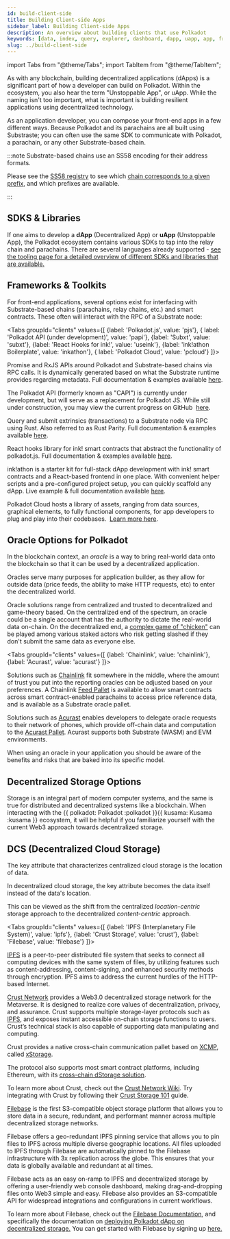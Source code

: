 ```yaml
---
id: build-client-side
title: Building Client-side Apps
sidebar_label: Building Client-side Apps
description: An overview about building clients that use Polkadot
keywords: [data, index, query, explorer, dashboard, dapp, uapp, app, frontend, client]
slug: ../build-client-side
---
```


import Tabs from "@theme/Tabs"; import TabItem from "@theme/TabItem";

As with any blockchain, building decentralized applications (dApps) is a significant part of how a
developer can build on Polkadot. Within the ecosystem, you also hear the term "Unstoppable App", or
uApp. While the naming isn't too important, what is important is building resilient applications
using decentralized technology.

As an application developer, you can compose your front-end apps in a few different ways. Because
Polkadot and its parachains are all built using Substraste; you can often use the same SDK to
communicate with Polkadot, a parachain, or any other Substrate-based chain.

:::note Substrate-based chains use an SS58 encoding for their address formats.

Please see the [SS58 registry](https://github.com/paritytech/ss58-registry/) to see which
[chain corresponds to a given prefix](https://github.com/paritytech/ss58-registry/blob/main/ss58-registry.json),
and which prefixes are available.

:::

## SDKS & Libraries

If one aims to develop a **dApp** (Decentralized App) or **uApp** (Unstoppable App), the Polkadot
ecosystem contains various SDKs to tap into the relay chain and parachains. There are several
languages already supported -
[see the tooling page for a detailed overview of different SDKs and libraries that are available.](./build-tools-index.md)

## Frameworks & Toolkits

For front-end applications, several options exist for interfacing with Substrate-based chains
(parachains, relay chains, etc.) and smart contracts. These often will interact with the RPC of a
Substrate node:

<!-- prettier-ignore -->
<Tabs groupId="clients" values={[ {label: 'Polkadot.js', value: 'pjs'}, { label: 'Polkadot API (under development)', value: 'papi'}, {label: 'Subxt', value: 'subxt'}, {label: 'React Hooks for ink!', value: 'useink'}, {label: 'ink!athon Boilerplate', value: 'inkathon'}, { label: 'Polkadot Cloud', value: 'pcloud'} ]}>

<TabItem value="pjs"> Promise and RxJS APIs around Polkadot and Substrate-based chains via RPC
calls. It is dynamically generated based on what the Substrate runtime provides regarding metadata.
Full documentation & examples
available&nbsp;<a href="https://polkadot.js.org/docs" target="_blank">here</a>. </TabItem>

<TabItem value="papi"> The Polkadot API (formerly known as "CAPI") is currently under development,
but will serve as a replacement for Polkadot JS. While still under construction, you may view the
current progress on GitHub
&nbsp;<a href="https://github.com/paritytech/polkadot-api/" target="_blank">here</a>. </TabItem>

<TabItem value="subxt"> Query and submit extrinsics (transactions) to a Substrate node via RPC using
Rust. Also referred to as Rust Parity. Full documentation & examples
available&nbsp;<a href="https://github.com/paritytech/subxt" target="_blank">here</a>. </TabItem>

<TabItem value="useink"> React hooks library for ink! smart contracts that abstract the
functionality of polkadot.js. Full documentation & examples
available&nbsp;<a href="https://use.ink" target="_blank">here</a>. </TabItem>

<TabItem value="inkathon">ink!athon is a starter kit for full-stack dApp development with ink! smart
contracts and a React-based frontend in one place. With convenient helper scripts and a
pre-configured project setup, you can quickly scaffold any dApp. Live example & full documentation
available&nbsp;<a href="https://inkathon.xyz" target="_blank">here</a>. </TabItem>

<TabItem value="pcloud">Polkadot Cloud hosts a library of assets, ranging from data sources,
graphical elements, to fully functional components, for app developers to plug and play into their
codebases. &nbsp;<a href="https://polkadot.cloud/" target="_blank">Learn more here</a>. </TabItem>

</Tabs>

## Oracle Options for Polkadot

In the blockchain context, an _oracle_ is a way to bring real-world data onto the blockchain so that
it can be used by a decentralized application.

Oracles serve many purposes for application builder, as they allow for outside data (price feeds,
the ability to make HTTP requests, etc) to enter the decentralized world.

Oracle solutions range from centralized and trusted to decentralized and game-theory based. On the
centralized end of the spectrum, an oracle could be a single account that has the authority to
dictate the real-world data on-chain. On the decentralized end, a
[complex game of "chicken"](https://blog.ethereum.org/2014/03/28/schellingcoin-a-minimal-trust-universal-data-feed/)
can be played among various staked actors who risk getting slashed if they don't submit the same
data as everyone else.

<!-- prettier-ignore -->
<Tabs groupId="clients" values={[ {label: 'Chainlink', value: 'chainlink'}, {label: 'Acurast', value: 'acurast'} ]}>

<TabItem value="chainlink"> Solutions such as
<a href="https://polkadot.network/chainlink-reaches-milestone-with-polkadot/" target="_blank">
Chainlink</a> fit somewhere in the middle, where the amount of trust you put into the reporting
oracles can be adjusted based on your preferences. A Chainlink
<a href="https://github.com/smartcontractkit/chainlink-polkadot/blob/master/pallet-chainlink-feed/README.md" target="_blank">Feed
Pallet</a> is available to allow smart contracts across smart contract-enabled parachains to access
price reference data, and is available as a Substrate oracle pallet.&nbsp; </TabItem>

<TabItem value="acurast"> Solutions such as
<a href="https://acurast.com" target="_blank">Acurast</a> enables developers to delegate oracle
requests to their network of phones, which provide off-chain data and computation to the
<a href="https://docs.acurast.com/integrations/substrate" target="_blank">Acurast Pallet</a>.
Acurast supports both Substrate (WASM) and EVM environments. </TabItem> </Tabs>

When using an oracle in your application you should be aware of the benefits and risks that are
baked into its specific model.

## Decentralized Storage Options

Storage is an integral part of modern computer systems, and the same is true for distributed and
decentralized systems like a blockchain. When interacting with the
{{ polkadot: Polkadot :polkadot }}{{ kusama: Kusama :kusama }} ecosystem, it will be helpful if you
familiarize yourself with the current Web3 approach towards decentralized storage.

## DCS (Decentralized Cloud Storage)

The key attribute that characterizes centralized cloud storage is the location of data.

In decentralized cloud storage, the key attribute becomes the data itself instead of the data's
location.

This can be viewed as the shift from the centralized _location-centric_ storage approach to the
decentralized _content-centric_ approach.

<!-- prettier-ignore -->
<Tabs groupId="clients" values={[ {label: 'IPFS (Interplanetary File System)', value: 'ipfs'}, {label: 'Crust Storage', value: 'crust'}, {label: 'Filebase', value: 'filebase'} ]}>

<TabItem value="ipfs">

[IPFS](https://ipfs.io/) is a peer-to-peer distributed file system that seeks to connect all
computing devices with the same system of files, by utilizing features such as content-addressing,
content-signing, and enhanced security methods through encryption. IPFS aims to address the current
hurdles of the HTTP-based Internet. </TabItem> <TabItem value="crust">

[Crust Network](https://crust.network) provides a Web3.0 decentralized storage network for the
Metaverse. It is designed to realize core values of decentralization, privacy, and assurance. Crust
supports multiple storage-layer protocols such as [IPFS](#ipfs-interplanetary-file-system), and
exposes instant accessible on-chain storage functions to users. Crustʼs technical stack is also
capable of supporting data manipulating and computing.

Crust provides a native cross-chain communication pallet based on
[XCMP](https://wiki.polkadot.network/docs/learn-xcm), called
[xStorage](https://github.com/crustio/crust/tree/parachain/shadow/crust-collator/pallets/xstorage).

The protocol also supports most smart contract platforms, including Ethereum, with its
[cross-chain dStorage solution](https://wiki.crust.network/docs/en/buildCrossChainSolution).

To learn more about Crust, check out the [Crust Network Wiki](https://wiki.crust.network/en). Try
integrating with Crust by following their
[Crust Storage 101](https://wiki.crust.network/docs/en/build101) guide.

</TabItem>
<TabItem value="filebase">

[Filebase](https://filebase.com) is the first S3-compatible object storage platform that allows you
to store data in a secure, redundant, and performant manner across multiple decentralized storage
networks.

Filebase offers a geo-redundant IPFS pinning service that allows you to pin files to IPFS across
multiple diverse geographic locations. All files uploaded to IPFS through Filebase are automatically
pinned to the Filebase infrastructure with 3x replication across the globe. This ensures that your
data is globally available and redundant at all times.

Filebase acts as an easy on-ramp to IPFS and decentralized storage by offering a user-friendly web
console dashboard, making drag-and-dropping files onto Web3 simple and easy. Filebase also provides
an S3-compatible API for widespread integrations and configurations in current workflows.

To learn more about Filebase, check out the [Filebase Documentation](https://docs.filebase.com), and
specifically the documentation on
[deploying Polkadot dApp on decentralized storage.](https://docs.filebase.com/web3-education/web3-tutorials/polkadot/polkadot-deploy-a-polkadot-dapp-on-decentralized-storage)
You can get started with Filebase by signing up [here.](https://filebase.com/signup) </TabItem>

</Tabs>
